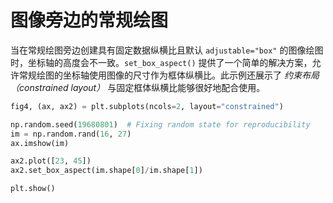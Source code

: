 # 图像旁边的常规绘图

当在常规绘图旁边创建具有固定数据纵横比且默认 `adjustable="box"` 的图像绘图时，坐标轴的高度会不一致。`set_box_aspect()` 提供了一个简单的解决方案，允许常规绘图的坐标轴使用图像的尺寸作为框体纵横比。此示例还展示了 _约束布局（constrained layout）_ 与固定框体纵横比能够很好地配合使用。

```python
fig4, (ax, ax2) = plt.subplots(ncols=2, layout="constrained")

np.random.seed(19680801)  # Fixing random state for reproducibility
im = np.random.rand(16, 27)
ax.imshow(im)

ax2.plot([23, 45])
ax2.set_box_aspect(im.shape[0]/im.shape[1])

plt.show()
```
